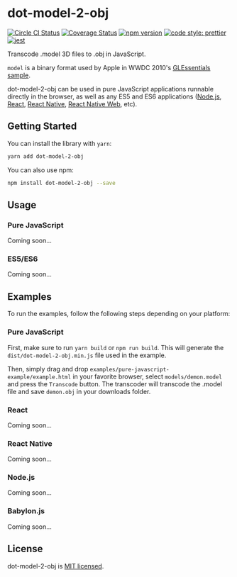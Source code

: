 # dot-model-2-obj

[![Circle CI Status](https://circleci.com/gh/PatriceVignola/dot-model-2-obj.svg?style=shield)](https://circleci.com/gh/PatriceVignola/dot-model-2-obj) [![Coverage Status](https://coveralls.io/repos/github/PatriceVignola/dot-model-2-obj/badge.svg?branch=master)](https://coveralls.io/github/PatriceVignola/dot-model-2-obj?branch=master) [![npm version](https://badge.fury.io/js/dot-model-2-obj.svg)](https://badge.fury.io/js/dot-model-2-obj) [![code style: prettier](https://img.shields.io/badge/code_style-prettier-ff69b4.svg?style=flat-square)](https://github.com/prettier/prettier) [![jest](https://facebook.github.io/jest/img/jest-badge.svg)](https://github.com/facebook/jest)

Transcode .model 3D files to .obj in JavaScript.

`model` is a binary format used by Apple in WWDC 2010's [GLEssentials sample](https://developer.apple.com/library/content/samplecode/GLEssentials/Introduction/Intro.html).

dot-model-2-obj can be used in pure JavaScript applications runnable directly in the browser, as well as any ES5 and ES6 applications ([Node.js](https://nodejs.org/), [React](https://reactjs.org/), [React Native](https://facebook.github.io/react-native/), [React Native Web](https://github.com/necolas/react-native-web), etc).

## Getting Started

You can install the library with `yarn`:
```sh
yarn add dot-model-2-obj
```
You can also use npm:
```sh
npm install dot-model-2-obj --save
```

## Usage

### Pure JavaScript

Coming soon...

### ES5/ES6

Coming soon...

## Examples

To run the examples, follow the following steps depending on your platform:

### Pure JavaScript

First, make sure to run `yarn build` or `npm run build`. This will generate the `dist/dot-model-2-obj.min.js` file used in the example.

Then, simply drag and drop `examples/pure-javascript-example/example.html` in your favorite browser, select `models/demon.model` and press the `Transcode` button. The transcoder will transcode the .model file and save `demon.obj` in your downloads folder.

### React

Coming soon...

### React Native

Coming soon...

### Node.js

Coming soon...

### Babylon.js

Coming soon...

## License

dot-model-2-obj is [MIT licensed](https://github.com/PatriceVignola/dot-model-2-obj/blob/master/LICENSE).
